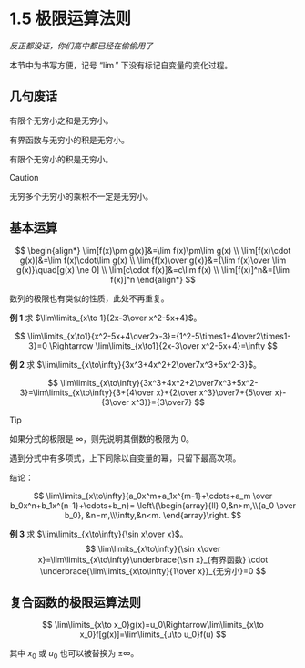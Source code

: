 # 1.5 极限运算法则

*反正都没证，你们高中都已经在偷偷用了*

本节中为书写方便，记号 “$\lim$” 下没有标记自变量的变化过程。

## 几句废话

有限个无穷小之和是无穷小。

有界函数与无穷小的积是无穷小。

有限个无穷小的积是无穷小。

> [!caution]
>
> 无穷多个无穷小的乘积不一定是无穷小。

## 基本运算

$$
\begin{align*}
\lim[f(x)\pm g(x)]&=\lim f(x)\pm\lim g(x) \\
\lim[f(x)\cdot g(x)]&=\lim f(x)\cdot\lim g(x) \\
\lim{f(x)\over g(x)}&={\lim f(x)\over \lim g(x)}\quad[g(x) \ne 0] \\
\lim[c\cdot f(x)]&=c\lim f(x) \\
\lim[f(x)]^n&=[\lim f(x)]^n
\end{align*}
$$

数列的极限也有类似的性质，此处不再重复。

**例 1** 求 $\lim\limits_{x\to 1}{2x-3\over x^2-5x+4}$。

$$
\lim\limits_{x\to1}{x^2-5x+4\over2x-3}={1^2-5\times1+4\over2\times1-3}=0 \Rightarrow \lim\limits_{x\to1}{2x-3\over x^2-5x+4}=\infty
$$

**例 2** 求 $\lim\limits_{x\to\infty}{3x^3+4x^2+2\over7x^3+5x^2-3}$。

$$
\lim\limits_{x\to\infty}{3x^3+4x^2+2\over7x^3+5x^2-3}=\lim\limits_{x\to\infty}{3+{4\over x}+{2\over x^3}\over7+{5\over x}-{3\over x^3}}={3\over7}
$$

> [!tip]
>
> 如果分式的极限是 $\infty$，则先说明其倒数的极限为 $0$。
>
> 遇到分式中有多项式，上下同除以自变量的幂，只留下最高次项。
>
> 结论：
> 
> $$
> \lim\limits_{x\to\infty}{a_0x^m+a_1x^{m-1}+\cdots+a_m \over b_0x^n+b_1x^{n-1}+\cdots+b_n}=
> \left\{\begin{array}{ll}
> 0,&n>m,\\{a_0 \over b_0}, &n=m,\\\infty,&n<m.
> \end{array}\right.
> $$

**例 3** 求 $\lim\limits_{x\to\infty}{\sin x\over x}$。
$$
\lim\limits_{x\to\infty}{\sin x\over x}=\lim\limits_{x\to\infty}\underbrace{\sin x}_{有界函数} \cdot \underbrace{\lim\limits_{x\to\infty}{1\over x}}_{无穷小}=0
$$

## 复合函数的极限运算法则

$$
\lim\limits_{x\to x_0}g(x)=u_0\Rightarrow\lim\limits_{x\to x_0}f[g(x)]=\lim\limits_{u\to u_0}f(u)
$$

其中 $x_0$ 或 $u_0$ 也可以被替换为 $\pm\infty$。